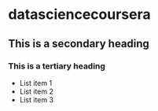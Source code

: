 datasciencecoursera
===================
## This is a secondary heading
### This is a tertiary heading
* List item 1
* List item 2
* List item 3